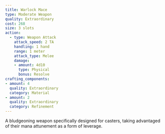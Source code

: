 ```yaml
---
title: Warlock Mace
type: Moderate Weapon
quality: Extraordinary
cost: 268
size: 3 slots
action:
  - type: Weapon Attack
    attack_speed: 2 TA
    handling: 1 hand
    range: 1 meter
    attack_type: Melee
    damage:
    - amount: 4d10
      type: Physical
      bonus: Resolve
crafting_components:
- amount: 4
  quality: Extraordinary
  category: Material
- amount: 2
  quality: Extraordinary
  category: Refinement
---
```

A bludgeoning weapon specifically designed for casters, taking advantaged of their mana attunement as a form of leverage.